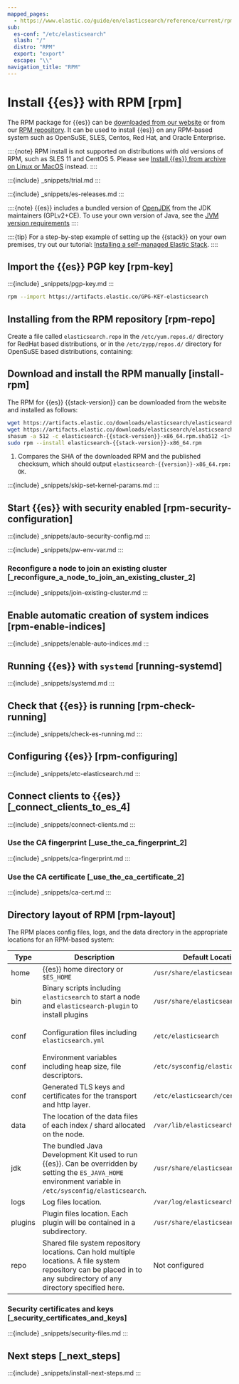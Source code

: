 ```yaml
---
mapped_pages:
  - https://www.elastic.co/guide/en/elasticsearch/reference/current/rpm.html
sub:
  es-conf: "/etc/elasticsearch"
  slash: "/"
  distro: "RPM"
  export: "export"
  escape: "\\"
navigation_title: "RPM"
---
```


# Install {{es}} with RPM [rpm]

The RPM package for {{es}} can be [downloaded from our website](#install-rpm) or from our  [RPM repository](#rpm-repo). It can be used to install {{es}} on any RPM-based system such as OpenSuSE, SLES, Centos, Red Hat, and Oracle Enterprise.

::::{note}
RPM install is not supported on distributions with old versions of RPM, such as SLES 11 and CentOS 5. Please see [Install {{es}} from archive on Linux or MacOS](install-elasticsearch-from-archive-on-linux-macos.md) instead.
::::

:::{include} _snippets/trial.md
:::

:::{include} _snippets/es-releases.md
:::

::::{note}
{{es}} includes a bundled version of [OpenJDK](https://openjdk.java.net) from the JDK maintainers (GPLv2+CE). To use your own version of Java, see the [JVM version requirements](installing-elasticsearch.md#jvm-version)
::::

::::{tip}
For a step-by-step example of setting up the {{stack}} on your own premises, try out our tutorial: [Installing a self-managed Elastic Stack](installing-elasticsearch.md).
::::

## Import the {{es}} PGP key [rpm-key]

:::{include} _snippets/pgp-key.md
:::

```sh
rpm --import https://artifacts.elastic.co/GPG-KEY-elasticsearch
```

## Installing from the RPM repository [rpm-repo]

Create a file called `elasticsearch.repo` in the `/etc/yum.repos.d/` directory for RedHat based distributions, or in the `/etc/zypp/repos.d/` directory for OpenSuSE based distributions, containing:

## Download and install the RPM manually [install-rpm]

The RPM for {{es}} {{stack-version}} can be downloaded from the website and installed as follows:

```sh
wget https://artifacts.elastic.co/downloads/elasticsearch/elasticsearch-{{stack-version}}-x86_64.rpm
wget https://artifacts.elastic.co/downloads/elasticsearch/elasticsearch-{{stack-version}}-x86_64.rpm.sha512
shasum -a 512 -c elasticsearch-{{stack-version}}-x86_64.rpm.sha512 <1>
sudo rpm --install elasticsearch-{{stack-version}}-x86_64.rpm
```

1. Compares the SHA of the downloaded RPM and the published checksum, which should output `elasticsearch-{{version}}-x86_64.rpm: OK`.

:::{include} _snippets/skip-set-kernel-params.md
:::

## Start {{es}} with security enabled [rpm-security-configuration]

:::{include} _snippets/auto-security-config.md
:::

:::{include} _snippets/pw-env-var.md
:::

### Reconfigure a node to join an existing cluster [_reconfigure_a_node_to_join_an_existing_cluster_2]

:::{include} _snippets/join-existing-cluster.md
:::

## Enable automatic creation of system indices [rpm-enable-indices]

:::{include} _snippets/enable-auto-indices.md
:::

## Running {{es}} with `systemd` [running-systemd]

:::{include} _snippets/systemd.md
:::

## Check that {{es}} is running [rpm-check-running]

:::{include} _snippets/check-es-running.md
:::

## Configuring {{es}} [rpm-configuring]

:::{include} _snippets/etc-elasticsearch.md
:::

## Connect clients to {{es}} [_connect_clients_to_es_4]

:::{include} _snippets/connect-clients.md
:::

### Use the CA fingerprint [_use_the_ca_fingerprint_2]

:::{include} _snippets/ca-fingerprint.md
:::

### Use the CA certificate [_use_the_ca_certificate_2]

:::{include} _snippets/ca-cert.md
:::

## Directory layout of RPM [rpm-layout]

The RPM places config files, logs, and the data directory in the appropriate locations for an RPM-based system:

| Type | Description | Default Location | Setting |
| --- | --- | --- | --- |
| home |{{es}} home directory or `$ES_HOME` | `/usr/share/elasticsearch` |  |
| bin | Binary scripts including `elasticsearch` to start a node    and `elasticsearch-plugin` to install plugins | `/usr/share/elasticsearch/bin` |  |
| conf | Configuration files including `elasticsearch.yml` | `/etc/elasticsearch` | `[ES_PATH_CONF](configure-elasticsearch.md#config-files-location)` |
| conf | Environment variables including heap size, file descriptors. | `/etc/sysconfig/elasticsearch` |  |
| conf | Generated TLS keys and certificates for the transport and http layer. | `/etc/elasticsearch/certs` |  |
| data | The location of the data files of each index / shard allocated    on the node. | `/var/lib/elasticsearch` | `path.data` |
| jdk | The bundled Java Development Kit used to run {{es}}. Can    be overridden by setting the `ES_JAVA_HOME` environment variable    in `/etc/sysconfig/elasticsearch`. | `/usr/share/elasticsearch/jdk` |  |
| logs | Log files location. | `/var/log/elasticsearch` | `path.logs` |
| plugins | Plugin files location. Each plugin will be contained in a subdirectory. | `/usr/share/elasticsearch/plugins` |  |
| repo | Shared file system repository locations. Can hold multiple locations. A file system repository can be placed in to any subdirectory of any directory specified here. | Not configured | `path.repo` |

### Security certificates and keys [_security_certificates_and_keys]

:::{include} _snippets/security-files.md
:::

## Next steps [_next_steps]

:::{include} _snippets/install-next-steps.md
:::
